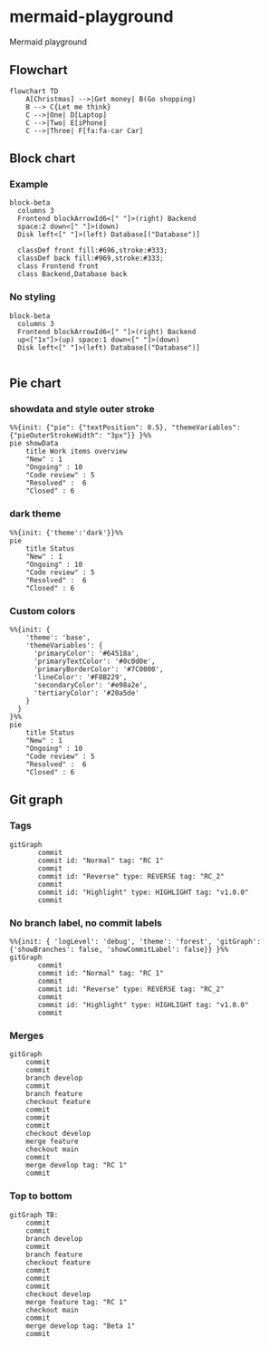 # mermaid-playground
Mermaid playground

## Flowchart

```mermaid
flowchart TD
    A[Christmas] -->|Get money| B(Go shopping)
    B --> C{Let me think}
    C -->|One| D[Laptop]
    C -->|Two| E[iPhone]
    C -->|Three| F[fa:fa-car Car]
```

## Block chart

### Example

```mermaid
block-beta
  columns 3
  Frontend blockArrowId6<[" "]>(right) Backend
  space:2 down<[" "]>(down)
  Disk left<[" "]>(left) Database[("Database")]

  classDef front fill:#696,stroke:#333;
  classDef back fill:#969,stroke:#333;
  class Frontend front
  class Backend,Database back
```

### No styling

```mermaid
block-beta
  columns 3
  Frontend blockArrowId6<[" "]>(right) Backend
  up<["1x"]>(up) space:1 down<[" "]>(down)
  Disk left<[" "]>(left) Database[("Database")]


```


## Pie chart

### showdata and style outer stroke

```mermaid
%%{init: {"pie": {"textPosition": 0.5}, "themeVariables": {"pieOuterStrokeWidth": "3px"}} }%%
pie showData
    title Work items overview
    "New" : 1
    "Ongoing" : 10
    "Code review" : 5
    "Resolved" :  6
    "Closed" : 6
```

### dark theme

```mermaid
%%{init: {'theme':'dark'}}%%
pie
    title Status
    "New" : 1
    "Ongoing" : 10
    "Code review" : 5
    "Resolved" :  6
    "Closed" : 6
```

### Custom colors

```mermaid
%%{init: {
    'theme': 'base',
    'themeVariables': {
      'primaryColor': '#64518a',
      'primaryTextColor': '#0c0d0e',
      'primaryBorderColor': '#7C0000',
      'lineColor': '#F8B229',
      'secondaryColor': '#e98a2e',
      'tertiaryColor': '#20a5de'
    }
  }
}%%
pie
    title Status
    "New" : 1
    "Ongoing" : 10
    "Code review" : 5
    "Resolved" :  6
    "Closed" : 6
```


## Git graph

### Tags

```mermaid
gitGraph
       commit
       commit id: "Normal" tag: "RC 1"
       commit
       commit id: "Reverse" type: REVERSE tag: "RC_2"
       commit
       commit id: "Highlight" type: HIGHLIGHT tag: "v1.0.0"
       commit
```

### No branch label, no commit labels

```mermaid
%%{init: { 'logLevel': 'debug', 'theme': 'forest', 'gitGraph': {'showBranches': false, 'showCommitLabel': false}} }%%
gitGraph
       commit
       commit id: "Normal" tag: "RC 1"
       commit
       commit id: "Reverse" type: REVERSE tag: "RC_2"
       commit
       commit id: "Highlight" type: HIGHLIGHT tag: "v1.0.0"
       commit
```

### Merges

```mermaid
gitGraph
    commit
    commit
    branch develop
    commit
    branch feature
    checkout feature
    commit
    commit
    commit
    checkout develop
    merge feature
    checkout main
    commit
    merge develop tag: "RC 1"
    commit
```

### Top to bottom

```mermaid
gitGraph TB:
    commit
    commit
    branch develop
    commit
    branch feature
    checkout feature
    commit
    commit
    commit
    checkout develop
    merge feature tag: "RC 1"
    checkout main
    commit
    merge develop tag: "Beta 1"
    commit
```